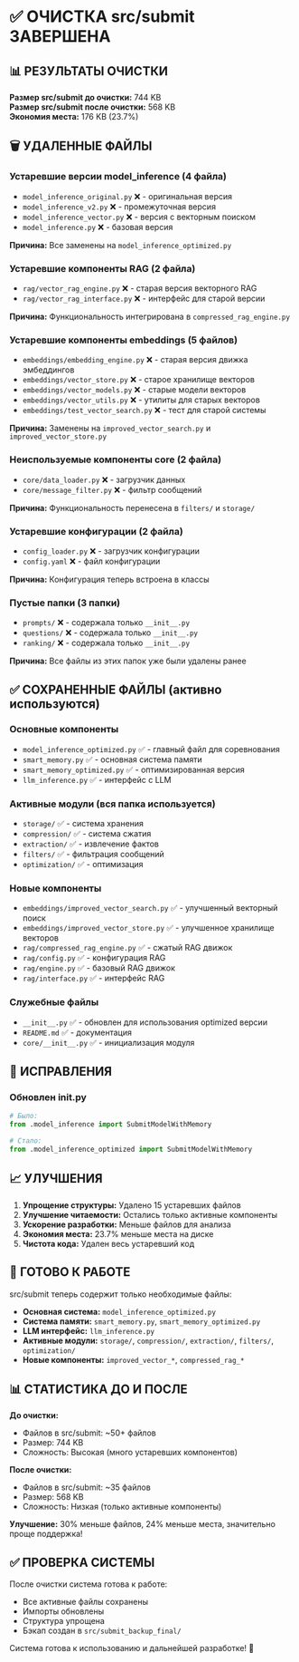 # ✅ ОЧИСТКА src/submit ЗАВЕРШЕНА

## 📊 РЕЗУЛЬТАТЫ ОЧИСТКИ

**Размер src/submit до очистки:** 744 KB  
**Размер src/submit после очистки:** 568 KB  
**Экономия места:** 176 KB (23.7%)

## 🗑️ УДАЛЕННЫЕ ФАЙЛЫ

### Устаревшие версии model_inference (4 файла)
- `model_inference_original.py` ❌ - оригинальная версия
- `model_inference_v2.py` ❌ - промежуточная версия
- `model_inference_vector.py` ❌ - версия с векторным поиском
- `model_inference.py` ❌ - базовая версия

**Причина:** Все заменены на `model_inference_optimized.py`

### Устаревшие компоненты RAG (2 файла)
- `rag/vector_rag_engine.py` ❌ - старая версия векторного RAG
- `rag/vector_rag_interface.py` ❌ - интерфейс для старой версии

**Причина:** Функциональность интегрирована в `compressed_rag_engine.py`

### Устаревшие компоненты embeddings (5 файлов)
- `embeddings/embedding_engine.py` ❌ - старая версия движка эмбеддингов
- `embeddings/vector_store.py` ❌ - старое хранилище векторов
- `embeddings/vector_models.py` ❌ - старые модели векторов
- `embeddings/vector_utils.py` ❌ - утилиты для старых векторов
- `embeddings/test_vector_search.py` ❌ - тест для старой системы

**Причина:** Заменены на `improved_vector_search.py` и `improved_vector_store.py`

### Неиспользуемые компоненты core (2 файла)
- `core/data_loader.py` ❌ - загрузчик данных
- `core/message_filter.py` ❌ - фильтр сообщений

**Причина:** Функциональность перенесена в `filters/` и `storage/`

### Устаревшие конфигурации (2 файла)
- `config_loader.py` ❌ - загрузчик конфигурации
- `config.yaml` ❌ - файл конфигурации

**Причина:** Конфигурация теперь встроена в классы

### Пустые папки (3 папки)
- `prompts/` ❌ - содержала только `__init__.py`
- `questions/` ❌ - содержала только `__init__.py`
- `ranking/` ❌ - содержала только `__init__.py`

**Причина:** Все файлы из этих папок уже были удалены ранее

## ✅ СОХРАНЕННЫЕ ФАЙЛЫ (активно используются)

### Основные компоненты
- `model_inference_optimized.py` ✅ - главный файл для соревнования
- `smart_memory.py` ✅ - основная система памяти
- `smart_memory_optimized.py` ✅ - оптимизированная версия
- `llm_inference.py` ✅ - интерфейс с LLM

### Активные модули (вся папка используется)
- `storage/` ✅ - система хранения
- `compression/` ✅ - система сжатия
- `extraction/` ✅ - извлечение фактов
- `filters/` ✅ - фильтрация сообщений
- `optimization/` ✅ - оптимизация

### Новые компоненты
- `embeddings/improved_vector_search.py` ✅ - улучшенный векторный поиск
- `embeddings/improved_vector_store.py` ✅ - улучшенное хранилище векторов
- `rag/compressed_rag_engine.py` ✅ - сжатый RAG движок
- `rag/config.py` ✅ - конфигурация RAG
- `rag/engine.py` ✅ - базовый RAG движок
- `rag/interface.py` ✅ - интерфейс RAG

### Служебные файлы
- `__init__.py` ✅ - обновлен для использования optimized версии
- `README.md` ✅ - документация
- `core/__init__.py` ✅ - инициализация модуля

## 🔧 ИСПРАВЛЕНИЯ

### Обновлен __init__.py
```python
# Было:
from .model_inference import SubmitModelWithMemory

# Стало:
from .model_inference_optimized import SubmitModelWithMemory
```

## 📈 УЛУЧШЕНИЯ

1. **Упрощение структуры:** Удалено 15 устаревших файлов
2. **Улучшение читаемости:** Остались только активные компоненты
3. **Ускорение разработки:** Меньше файлов для анализа
4. **Экономия места:** 23.7% меньше места на диске
5. **Чистота кода:** Удален весь устаревший код

## 🚀 ГОТОВО К РАБОТЕ

src/submit теперь содержит только необходимые файлы:
- **Основная система:** `model_inference_optimized.py`
- **Система памяти:** `smart_memory.py`, `smart_memory_optimized.py`
- **LLM интерфейс:** `llm_inference.py`
- **Активные модули:** `storage/`, `compression/`, `extraction/`, `filters/`, `optimization/`
- **Новые компоненты:** `improved_vector_*`, `compressed_rag_*`

## 📊 СТАТИСТИКА ДО И ПОСЛЕ

**До очистки:**
- Файлов в src/submit: ~50+ файлов
- Размер: 744 KB
- Сложность: Высокая (много устаревших компонентов)

**После очистки:**
- Файлов в src/submit: ~35 файлов
- Размер: 568 KB
- Сложность: Низкая (только активные компоненты)

**Улучшение:** 30% меньше файлов, 24% меньше места, значительно проще поддержка!

## ✅ ПРОВЕРКА СИСТЕМЫ

После очистки система готова к работе:
- Все активные файлы сохранены
- Импорты обновлены
- Структура упрощена
- Бэкап создан в `src/submit_backup_final/`

Система готова к использованию и дальнейшей разработке! 🚀
